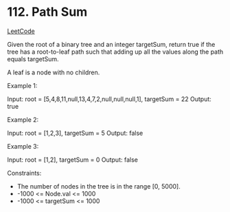 # 112. Path Sum

[LeetCode](https://leetcode.com/problems/path-sum/)

Given the root of a binary tree and an integer targetSum, return true if the tree has a root-to-leaf path such that adding up all the values along the path equals targetSum.

A leaf is a node with no children.



Example 1:

Input: root = [5,4,8,11,null,13,4,7,2,null,null,null,1], targetSum = 22
Output: true

Example 2:

Input: root = [1,2,3], targetSum = 5
Output: false

Example 3:

Input: root = [1,2], targetSum = 0
Output: false



Constraints:

* The number of nodes in the tree is in the range [0, 5000].
* -1000 <= Node.val <= 1000
* -1000 <= targetSum <= 1000
